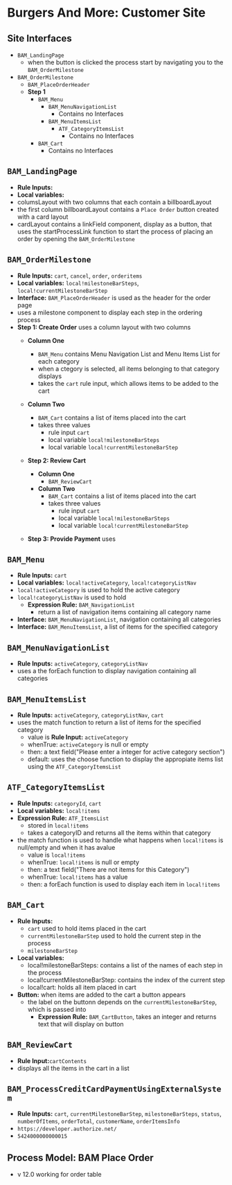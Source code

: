 # Burgers And More: Customer Site


## Site Interfaces 
- `BAM_LandingPage`
    - when the button is clicked the process start by navigating you to the `BAM_OrderMilestone`
- `BAM_OrderMilestone`
    - `BAM_PlaceOrderHeader`
    - **Step 1**
        - `BAM_Menu`
            - `BAM_MenuNavigationList`
                - Contains no Interfaces
            - `BAM_MenuItemsList`
                - `ATF_CategoryItemsList`
                    - Contains no Interfaces
        - `BAM_Cart`
            - Contains no Interfaces




## `BAM_LandingPage`
- **Rule Inputs:**
- **Local variables:**
- columsLayout with two columns that each contain a billboardLayout
- the first column billboardLayout contains a `Place Order` button created with a card layout
- cardLayout contains a linkField component, display as a button, that uses the startProcessLink function to start the process of placing an order by opening the `BAM_OrderMilestone`

## `BAM_OrderMilestone`
- **Rule Inputs:** `cart`, `cancel`, `order`, `orderitems`
- **Local variables:** `local!milestoneBarSteps`, `local!currentMilestoneBarStep`
- **Interface:** `BAM_PlaceOrderHeader` is used as the header for the order page
- uses a milestone component to display each step in the ordering process
- **Step 1: Create Order** uses a column layout with two columns
    - **Column One**
        - `BAM_Menu` contains Menu Navigation List and Menu Items List for each category
        - when a ctegory is selected, all items belonging to that category displays
        - takes the `cart` rule input, which allows items to be added to the cart
    - **Column Two**
        - `BAM_Cart` contains a list of items placed into the cart
        - takes three values
            - rule input `cart`
            - local variable `local!milestoneBarSteps`
            - local variable `local!currentMilestoneBarStep`  
    - **Step 2: Review Cart** 
        - **Column One**
            - `BAM_ReviewCart`
        - **Column Two**
            - `BAM_Cart` contains a list of items placed into the cart
            - takes three values
                - rule input `cart`
                - local variable `local!milestoneBarSteps`
                - local variable `local!currentMilestoneBarStep` 
            
    - **Step 3: Provide Payment** uses


## `BAM_Menu`
- **Rule Inputs:** `cart`
- **Local variables:** `local!activeCategory`, `local!categoryListNav`
- `local!activeCategory` is used to hold the active category
- `local!categoryListNav` is used to hold 
    - **Expression Rule:** `BAM_NavigationList`
        - return a list of navigation items containing all category name
- **Interface:** `BAM_MenuNavigationList`, navigation containing all categories
- **Interface:** `BAM_MenuItemsList`, a list of items for the specified category


## `BAM_MenuNavigationList`
- **Rule Inputs:** `activeCategory`, `categoryListNav`
- uses a the forEach function to display navigation containing all categories


## `BAM_MenuItemsList`
- **Rule Inputs:** `activeCategory`, `categoryListNav`, `cart`
- uses the match function to return a list of items for the specified category
    - value is **Rule Input:** `activeCategory`
    - whenTrue: `activeCategory` is null or empty
    - then: a text field("Please enter a integer for active category section")
    - default: uses the choose function to display the appropiate items list using the `ATF_CategoryItemsList`



## `ATF_CategoryItemsList`
- **Rule Inputs:** `categoryId`, `cart`
- **Local variables:** `local!items`
- **Expression Rule:** `ATF_ItemsList`
    - stored in `local!items`
    - takes a categoryID and returns all the items within that category
- the match function is used to handle what happens when `local!items` is null/empty and when it has avalue
    - value is `local!items`
    - whenTrue: `local!items` is null or empty
    - then: a text field("There are not items for this Category")
    - whenTrue: `local!items` has a value
    - then: a forEach function is used to display each item in `local!items`


## `BAM_Cart`
- **Rule Inputs:** 
    - `cart` used to hold items placed in the cart
    - `currentMilestoneBarStep` used to hold the current step in the process
    - `milestoneBarStep`
- **Local variables:** 
    - local!milestoneBarSteps: contains a list of the names of each step in the process
    - local!currentMilestoneBarStep: contains the index of the current step
    - local!cart: holds all item placed in cart
- **Button:** when items are added to the cart a button appears
    - the label on the buttonn depends on the `currentMilestoneBarStep`, which is passed into
        - **Expression Rule:** `BAM_CartButton`, takes an integer and returns text that will display on button


## `BAM_ReviewCart`
- **Rule Input:**`cartContents`
- displays all the items in the cart in a list


## `BAM_ProcessCreditCardPaymentUsingExternalSystem`
- **Rule Inputs:** `cart`, `currentMilestoneBarStep`, `milestoneBarSteps`, `status`, `numberOfItems`, `orderTotal`, `customerName`, `orderItemsInfo`
- `https://developer.authorize.net/`
- `5424000000000015`

## Process Model: BAM Place Order
- v 12.0 working for order table
